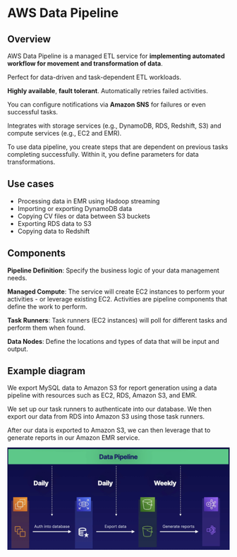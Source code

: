 # AWS Data Pipeline

## Overview

AWS Data Pipeline is a managed ETL service for **implementing automated workflow for movement and transformation of data**.

Perfect for data-driven and task-dependent ETL workloads.

**Highly available**, **fault tolerant**. Automatically retries failed activities.

You can configure notifications via **Amazon SNS** for failures or even successful tasks.

Integrates with storage services (e.g., DynamoDB, RDS, Redshift, S3) and compute services (e.g., EC2 and EMR).

To use data pipeline, you create steps that are dependent on previous tasks completing successfully. Within it, you define parameters for data transformations.


## Use cases

- Processing data in EMR using Hadoop streaming
- Importing or exporting DynamoDB data
- Copying CV files or data between S3 buckets
- Exporting RDS data to S3
- Copying data to Redshift


## Components

**Pipeline Definition**: Specify the business logic of your data management needs.

**Managed Compute**: The service will create EC2 instances to perform your activities - or leverage existing EC2. Activities are pipeline components that define the work to perform.

**Task Runners**: Task runners (EC2 instances) will poll for different tasks and perform them when found.

**Data Nodes**: Define the locations and types of data that will be input and output.


## Example diagram

We export MySQL data to Amazon S3 for report generation using a data pipeline with resources such as EC2, RDS, Amazon S3, and EMR.

We set up our task runners to authenticate into our database. We then export our data from RDS into Amazon S3 using those task runners.

After our data is exported to Amazon S3, we can then leverage that to generate reports
in our Amazon EMR service.

![](./images/data-pl-arch.png)